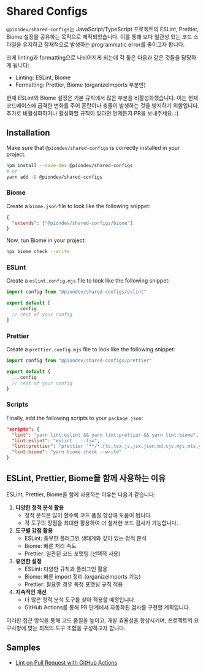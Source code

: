 # Shared Configs

`@piondev/shared-configs`는 JavaScript/TypeScript 프로젝트의 ESLint, Prettier, Biome 설정을 공유하는 목적으로 제작되었습니다.
이를 통해 보다 일관성 있는 코드 스타일을 유지하고 잠재적으로 발생하는 programmatic error를 줄이고자 합니다.

크게 linting과 formatting으로 나뉘어지게 되는데 각 툴은 다음과 같은 것들을 담당하게 됩니다:

- Linting: ESLint, Biome
- Formatting: Prettier, Biome (organizeImports 부분만)

현재 ESLint와 Biome 설정은 기본 규칙에서 많은 부분을 비활성화했습니다. 이는 현재 코드베이스에 급격한 변화를 주어 혼란이나 충돌이 발생하는 것을 방지하기 위함입니다.
추가로 비활성화하거나 활성화할 규칙이 있다면 언제든지 PR을 보내주세요. :)

## Installation

Make sure that `@piondev/shared-configs` is correctly installed in your project.

```sh
npm install --save-dev @piondev/shared-configs
# or
yarn add -D @piondev/shared-configs
```

### Biome

Create a `biome.json` file to look like the following snippet:

```json
{
  "extends": ["@piondev/shared-configs/biome"]
}
```

Now, run Biome in your project:

```sh
npx biome check --write
```

### ESLint

Create a `eslint.config.mjs` file to look like the following snippet:

```js
import config from "@piondev/shared-configs/eslint"

export default [
  ...config
  // rest of your config
]
```

### Prettier

Create a `prettier.config.mjs` file to look like the following snippet:

```js
import config from "@piondev/shared-configs/prettier"

export default {
  ...config
  // rest of your config
}
```

### Scripts

Finally, add the following scripts to your `package.json`:

```json
"scripts": {
  "lint": "yarn lint:eslint && yarn lint:prettier && yarn lint:biome",
  "lint:eslint": "eslint . --fix",
  "lint:prettier": "prettier '**/*.{ts,tsx,js,jsx,json,md,cjs,mjs,mts,yml,yaml}' --write",
  "lint:biome": "yarn biome check --write"
}
```

## ESLint, Prettier, Biome을 함께 사용하는 이유

ESLint, Prettier, Biome을 함께 사용하는 이유는 다음과 같습니다:

1. **다양한 정적 분석 활용**
   - 정적 분석은 많이 할수록 코드 품질 향상에 도움이 됩니다.
   - 각 도구의 장점을 최대한 활용하여 더 철저한 코드 검사가 가능합니다.
1. **도구별 강점 활용**
   - ESLint: 풍부한 플러그인 생태계와 깊이 있는 정적 분석
   - Biome: 빠른 처리 속도
   - Prettier: 일관된 코드 포맷팅 (선택적 사용)
1. **유연한 설정**
   - ESLint: 다양한 규칙과 플러그인 활용
   - Biome: 빠른 import 정리 (organizeImports 기능)
   - Prettier: 필요한 경우 특정 포맷팅 규칙 적용
1. **지속적인 개선**
   - 더 많은 정적 분석 도구를 찾아 적용할 예정입니다.
   - GitHub Actions를 통해 PR 단계에서 자동화된 검사를 구현할 계획입니다.

이러한 접근 방식을 통해 코드 품질을 높이고, 개발 효율성을 향상시키며, 프로젝트의 요구사항에 맞는 최적의 도구 조합을 구성하고자 합니다.

## Samples

- [Lint on Pull Request with GitHub Actions](./samples/lint.yml)
